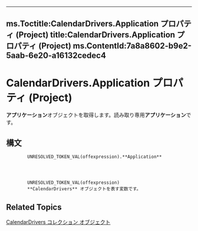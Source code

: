 

---
ms.Toctitle:CalendarDrivers.Application プロパティ (Project)
title:CalendarDrivers.Application プロパティ (Project)
ms.ContentId:7a8a8602-b9e2-5aab-6e20-a16132cedec4
---
# CalendarDrivers.Application プロパティ (Project)




**アプリケーション**オブジェクトを取得します。読み取り専用**アプリケーション**です。

## 構文

            UNRESOLVED_TOKEN_VAL(offexpression).**Application**




            UNRESOLVED_TOKEN_VAL(offexpression)
            **CalendarDrivers** オブジェクトを表す変数です。



## Related Topics

[CalendarDrivers コレクション オブジェクト](86fcfb21-a6d2-68a5-0cb0-d9a57f9028da.md)




